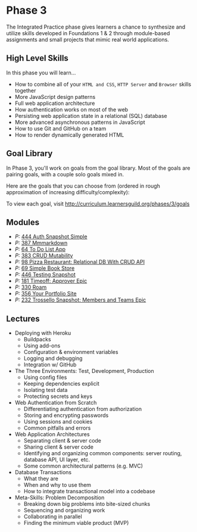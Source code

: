 # Phase 3

The Integrated Practice phase gives learners a chance to synthesize and utilize skills developed in Foundations 1 & 2 through module-based assignments and small projects that mimic real world applications.

## High Level Skills

In this phase you will learn…

- How to combine all of your `HTML and CSS`, `HTTP Server` and `Browser` skills together
- More JavaScript design patterns
- Full web application architecture
- How authentication works on most of the web
- Persisting web application state in a relational (SQL) database
- More advanced asynchronous patterns in JavaScript
- How to use Git and GitHub on a team
- How to render dynamically generated HTML

## Goal Library

In Phase 3, you'll work on goals from the goal library. Most of the goals are pairing goals, with a couple solo goals mixed in.

Here are the goals that you can choose from (ordered in rough approximation of increasing difficulty/complexity):

To view each goal, visit http://curriculum.learnersguild.org/phases/3/goals

## Modules

- _P:_ [444 Auth Snapshot Simple](../../modules/444-Auth-Snapshot)
- _P:_ [387 Mmmarkdown](../../modules/387-Mmmarkdown)
- _P:_ [64 To Do List App](../../modules/64-To-Do-List-App)
- _P:_ [383 CRUD Mutability](../../modules/383-CRUD-Mutability)
- _P:_ [98 Pizza Restaurant: Relational DB With CRUD API](../../modules/98-Pizza-Restaurant-Relational-DB-Schema-With-CRUD-API)
- _P:_ [69 Simple Book Store](../../modules/69-Simple-Book-Store)
- _P:_ [446 Testing Snapshot](../../modules/446-Testing-Snapshot)
- _P:_ [181 Timeoff: Approver Epic](../../modules/181-Timeoff-Approver-Epic)
- _P:_ [330 Roam](../../modules/69-Roam)
- _P:_ [356 Your Portfolio Site](../../modules/356-Your-Portfolio-Site)
- _P:_ [232 Trossello Snapshot: Members and Teams Epic](../../modules/232-Trosello-Snapshot-Members-And-Teams-Epic)

## Lectures

- Deploying with Heroku
  - Buildpacks
  - Using add-ons
  - Configuration & environment variables
  - Logging and debugging
  - Integration w/ GitHub
- The Three Environments: Test, Development, Production
  - Using config files
  - Keeping dependencies explicit
  - Isolating test data
  - Protecting secrets and keys
- Web Authentication from Scratch
  - Differentiating authentication from authorization
  - Storing and encrypting passwords
  - Using sessions and cookies
  - Common pitfalls and errors
- Web Application Architectures
  - Separating client & server code
  - Sharing client & server code
  - Identifying and organizing common components: server routing, database API, UI layer, etc.
  - Some common architectural patterns (e.g. MVC)
- Database Transactions
  - What they are
  - When and why to use them
  - How to integrate transactional model into a codebase
- Meta-Skills: Problem Decomposition
  - Breaking down big problems into bite-sized chunks
  - Sequencing and organizing work
  - Collaborating in parallel
  - Finding the minimum viable product (MVP)
